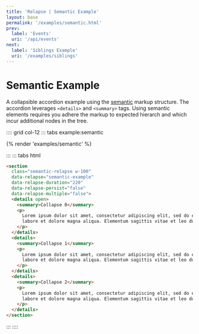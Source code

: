 ```yaml
---
title: 'Relapse | Semantic Example'
layout: base
permalink: '/examples/semantic.html'
prev:
  label: 'Events'
  uri: '/api/events'
next:
  label: 'Siblings Example'
  uri: '/examples/siblings'
---
```


# Semantic Example

A collapsible accordion example using the [semantic](https://en.wikipedia.org/wiki/Semantic_HTML) markup structure. The accordion leverages `<details>` and `<summary>` tags. Using semantic elements requires you adhere the markup to expected hierarch and which incur additional nodes in the tree.

:::: grid col-12
::: tabs example:semantic

{% render 'examples/semantic' %}

:::
::: tabs html

<!-- prettier-ignore-->
```html
<section
  class="semantic-relapse w-100"
  data-relapse="semantic-example"
  data-relapse-duration="220"
  data-relapse-persist="false"
  data-relapse-multiple="false">
  <details open>
    <summary>Collapse 0</summary>
    <p>
      Lorem ipsum dolor sit amet, consectetur adipiscing elit, sed do eiusmod tempor incididunt ut
      labore et dolore magna aliqua. Elementum sagittis vitae et leo duis ut.
    </p>
  </details>
  <details>
    <summary>Collapse 1</summary>
    <p>
      Lorem ipsum dolor sit amet, consectetur adipiscing elit, sed do eiusmod tempor incididunt ut
      labore et dolore magna aliqua. Elementum sagittis vitae et leo duis ut.
    </p>
  </details>
  <details>
    <summary>Collapse 2</summary>
    <p>
      Lorem ipsum dolor sit amet, consectetur adipiscing elit, sed do eiusmod tempor incididunt ut
      labore et dolore magna aliqua. Elementum sagittis vitae et leo duis ut.
    </p>
  </details>
</section>
```

:::
::::
